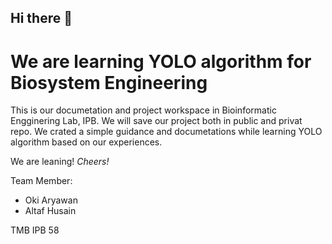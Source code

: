 ## Hi there 👋 
# We are learning YOLO algorithm for Biosystem Engineering

This is our documetation and project workspace in Bioinformatic Engginering Lab, IPB. We will save our project both in public and privat repo. We crated a simple guidance and documetations while learning YOLO algorithm based on our experiences.

We are leaning!
*Cheers!*

Team Member:
- Oki Aryawan
- Altaf Husain


TMB IPB 58
